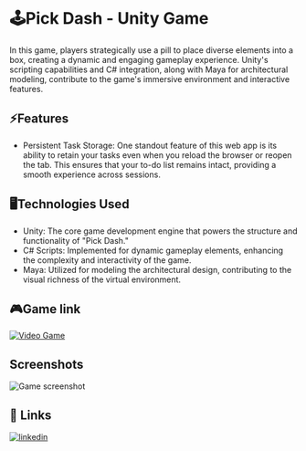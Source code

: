 
# 🕹️Pick Dash - Unity Game

In this game, players strategically use a pill to place diverse elements into a box, creating a dynamic and engaging gameplay experience. Unity's scripting capabilities and C# integration, along with Maya for architectural modeling, contribute to the game's immersive environment and interactive features.

## ⚡Features

- Persistent Task Storage: One standout feature of this web app is its ability to retain your tasks even when you reload the browser or reopen the tab. This ensures that your to-do list remains intact, providing a smooth experience across sessions.

## 🖥️Technologies Used

- Unity: The core game development engine that powers the structure and functionality of "Pick Dash."
- C# Scripts: Implemented for dynamic gameplay elements, enhancing the complexity and interactivity of the game.
- Maya: Utilized for modeling the architectural design, contributing to the visual richness of the virtual environment.

## 🎮Game link 
<a href="https://stunning-cat-b4f1ab.netlify.app/" target="_blank">
    <img src="https://img.shields.io/badge/PickDash%20-%20green?style=for-the-badge&logo=unity&logoColor=black&label=Play&labelColor=snow" alt="Video Game">
</a>

## Screenshots

![Game screenshot](https://github.com/Valen-r-s/WebGLGame/assets/137853819/8156b8ba-b22e-4efd-9dba-a260578365f7)


## 🔗 Links
[![linkedin](https://img.shields.io/badge/LinkedIn-blue?logo=LinkedIn)](https://www.linkedin.com/in/valentina-restrepo-0389812a2/)

